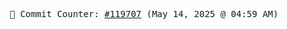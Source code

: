 <p align="center">
    <samp>
        📮 Commit Counter: <a href="https://github.com/Javascript-void0/Javascript-void0/commits/main">#119707</a> (May 14, 2025 @ 04:59 AM)
    </samp>
</p>